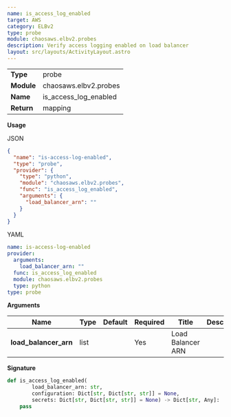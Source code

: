 ```yaml
---
name: is_access_log_enabled
target: AWS
category: ELBv2
type: probe
module: chaosaws.elbv2.probes
description: Verify access logging enabled on load balancer
layout: src/layouts/ActivityLayout.astro
---
```


|            |                       |
| ---------- | --------------------- |
| **Type**   | probe                 |
| **Module** | chaosaws.elbv2.probes |
| **Name**   | is_access_log_enabled |
| **Return** | mapping               |

**Usage**

JSON

```json
{
  "name": "is-access-log-enabled",
  "type": "probe",
  "provider": {
    "type": "python",
    "module": "chaosaws.elbv2.probes",
    "func": "is_access_log_enabled",
    "arguments": {
      "load_balancer_arn": ""
    }
  }
}
```

YAML

```yaml
name: is-access-log-enabled
provider:
  arguments:
    load_balancer_arn: ""
  func: is_access_log_enabled
  module: chaosaws.elbv2.probes
  type: python
type: probe
```

**Arguments**

| Name                  | Type | Default | Required | Title             | Description |
| --------------------- | ---- | ------- | -------- | ----------------- | ----------- |
| **load_balancer_arn** | list |         | Yes      | Load Balancer ARN |             |

**Signature**

```python
def is_access_log_enabled(
        load_balancer_arn: str,
        configuration: Dict[str, Dict[str, str]] = None,
        secrets: Dict[str, Dict[str, str]] = None) -> Dict[str, Any]:
    pass

```
